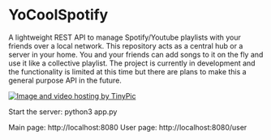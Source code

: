 # YoCoolSpotify
A lightweight REST API to manage Spotify/Youtube playlists with your friends over a local network.
This repository acts as a central hub or a server in your home. You and your friends can add songs to it on the fly and use it like a collective playlist. The project is currently in development and the functionality is limited at this time but there are plans to make this a general purpose API in the future.

<a href="http://tinypic.com?ref=2l9ny3s" target="_blank"><img src="http://i68.tinypic.com/2l9ny3s.jpg" border="0" alt="Image and video hosting by TinyPic"></a>

Start the server: python3 app.py

Main page: http://localhost:8080
User page: http://localhost:8080/user

